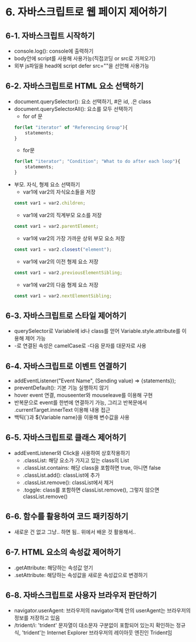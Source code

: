 # 6. 자바스크립트로 웹 페이지 제어하기  
  
## 6-1. 자바스크립트 시작하기  
* console.log(): console에 출력하기  
* body안에 script를 사용해 사용가능(직접코딩 or src로 가져오기)  
* 외부 js파일을 head에 script defer src=""을 선언해 사용가능  
  
## 6-2. 자바스크립트로 HTML 요소 선택하기  
* document.querySelector(): 요소 선택하기, #은 id, .은 class  
* document.querySelectorAll(): 요소를 모두 선택하기  
    * for of 문  
    ```javascript
    for(let "iterator" of "Referencing Group"){
        statements;
    }
    ```
    * for문  
    ```javascript
    for(let "iterator"; "Condition"; "What to do after each loop"){
        statements;
    }
    ```
* 부모. 자식, 형제 요소 선택하기  
    * var1에 var2의 자식요소들을 저장  
    ```javascript
    const var1 = var2.children;
    ```
    * var1에 var2의 직계부모 요소를 저장  
    ```javascript
    const var1 = var2.parentElement;
    ```
    * var1에 var2의 가장 가까운 상위 부모 요소 저장  
    ```javascript
    const var1 = var2.closest("element");
    ```
    * var1에 var2의 이전 형제 요소 저장  
    ```javascript
    const var1 = var2.previousElementSibling;
    ```
    * var1에 var2의 다음 형제 요소 저장  
    ```javascript
    const var1 = var2.nextElementSibling;
    ```
  
## 6-3. 자바스크립트로 스타일 제어하기  
* querySelector로 Variable에 id나 class를 얻어 Variable.style.attribute를 이용해 제어 가능  
* -로 연결된 속성은 camelCase로 -다음 문자를 대문자로 사용  
  
## 6-4. 자바스크립트로 이벤트 연결하기  
* addEventListener("Event Name", (Sending value) => {statements});
* preventDefault(): 기본 기능 실행하지 않기  
* hover event 연결, mouseenter와 mouseleave를 이용해 구현    
* 반복문으로 event를 한번에 연결하기 가능, 그리고 반복문에서 .currentTarget.innerText 이용해 내용 접근  
* 백틱(`)과 ${Variable name}을 이용해 변수값을 사용  
  
## 6-5. 자바스크립트로 클래스 제어하기  
* addEventListener와 Click을 사용하여 상호작용하기  
    * .classList: 해당 요소가 가지고 있는 class의 List  
    * .classList.contains: 해당 class을 포함하면 true, 아니면 false  
    * .classList.add(): classList에 추가  
    * .classList.remove(): classList에서 제거  
    * .toggle: class를 포함하면 classList.remove(), 그렇지 않으면 classList.remove()  
  
## 6-6. 함수를 활용하여 코드 패키징하기  
* 새로운 건 없고 그냥.. 하면 됨.. 위에서 배운 것 활용해서..  
  
## 6-7. HTML 요소의 속성값 제어하기  
* .getAttribute: 해당하는 속성값 얻기  
* .setAttribute: 해당하는 속성값을 새로운 속성값으로 변경하기  
  
## 6-8. 자바스크립트로 사용자 브라우저 판단하기  
* navigator.userAgent: 브라우저의 navigator객체 안의 userAgent는 브라우저의 정보를 저장하고 있음
* /trident/i: 'trident' 문자열이 대소문자 구분없이 포함되어 있는지 확인하는 정규식, 'trident'는 Internet Explorer 브라우저의 레이아웃 엔진인 Trident임  
